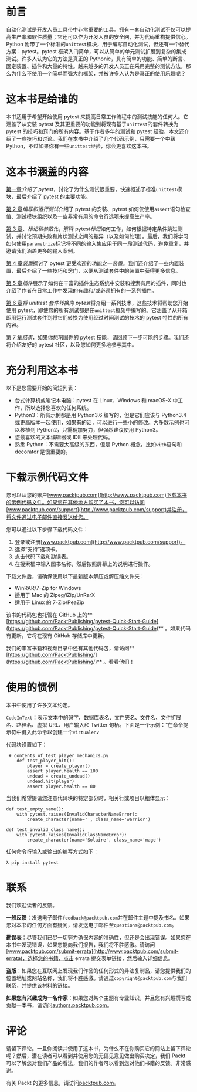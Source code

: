 # 前言

自动化测试是开发人员工具带中非常重要的工具。拥有一套自动化测试不仅可以提高生产率和软件质量；它还可以作为开发人员的安全网，并为代码重构提供信心。Python 附带了一个标准的`unittest`模块，用于编写自动化测试，但还有一个替代方案：pytest。pytest 框架入门简单，可以从简单的单元测试扩展到复杂的集成测试。许多人认为它的方法是真正的 Pythonic，具有简单的功能、简单的断言、固定装置、插件和大量的特性。越来越多的开发人员正在采用完整的测试方法，那么为什么不使用一个简单而强大的框架，并被许多人认为是真正的使用乐趣呢？

# 这本书是给谁的

本书适用于希望开始使用 pytest 来提高日常工作流程中的测试技能的任何人。它涵盖了从安装 pytest 及其更重要的功能到将现有基于`unittest`的套件转换为 pytest 的技巧和窍门的所有内容。基于作者多年的测试和 pytest 经验，本文还介绍了一些技巧和讨论。我们在本书中介绍了几个代码示例，只需要一个中级 Python，不过如果你有一些`unittest`经验，你会更喜欢这本书。

# 这本书涵盖的内容

[第一章](7.html)*介绍了 pytest*，讨论了为什么测试很重要，快速概述了标准`unittest`模块，最后介绍了 pytest 的主要功能。

[第 2 章](1.html)*编写和运行测试*介绍了 pytest 的安装、pytest 如何仅使用`assert`语句检查值、测试模块组织以及一些非常有用的命令行选项来提高生产率。

[第 3 章](2.html)、*标记和参数化*，解释 pytest*标记*如何工作，如何根据特定条件跳过测试，并讨论预期失败和片状测试之间的差异（以及如何处理）。最后，我们将学习如何使用`parametrize`标记将不同的输入集应用于同一段测试代码，避免重复，并邀请我们涵盖更多的输入案例。

[第 4 章](3.html)*装置*探讨了 pytest 更受欢迎的功能之一*装置*。我们还介绍了一些内置装置，最后介绍了一些技巧和窍门，以便从测试套件中的装置中获得更多信息。

[第 5 章](4.html)*插件*展示了如何在丰富的插件生态系统中安装和搜索有用的插件，同时也介绍了作者在日常工作中发现的有趣和/或必须拥有的一系列插件。

[第 6 章](5.html)*将 unittest 套件转换为 pytest*将介绍一系列技术，这些技术将帮助您开始使用 pytest，即使您的所有测试都是在`unittest`框架中编写的。它涵盖了从开箱即用运行测试套件到将它们转换为使用经过时间测试的技术的 pytest 特性的所有内容。

[第 7 章](6.html)*结束*，如果你想巩固你的 pytest 技能，请回顾下一步可能的步骤。我们还将介绍友好的 pytest 社区，以及您如何更多地参与其中。

# 充分利用这本书

以下是您需要开始的简短列表：

*   台式计算机或笔记本电脑：pytest 在 Linux、Windows 和 macOS-X 中工作，所以选择您喜欢的任何系统。
*   Python3：所有示例都是用 Python3.6 编写的，但是它们应该与 Python3.4 或更高版本一起使用，如果有的话，可以进行一些小的修改。大多数示例也可以移植到 Python2，只需稍加努力，但强烈建议使用 Python3。
*   您最喜欢的文本编辑器或 IDE 来处理代码。
*   熟悉 Python：不需要太高级的东西，但是 Python 概念，比如`with`语句和 decorator 是很重要的。

# 下载示例代码文件

您可以从您的账户[www.packtpub.com](http://www.packtpub.com)下载本书的示例代码文件。如果您在其他地方购买了本书，您可以访问[www.packtpub.com/support](http://www.packtpub.com/support)并注册，将文件通过电子邮件直接发送给您。

您可以通过以下步骤下载代码文件：

1.  登录或注册[www.packtpub.com](http://www.packtpub.com/support)。
2.  选择“支持”选项卡。
3.  点击代码下载和勘误表。
4.  在搜索框中输入图书名称，然后按照屏幕上的说明进行操作。

下载文件后，请确保使用以下最新版本解压或解压缩文件夹：

*   WinRAR/7-Zip for Windows
*   适用于 Mac 的 Zipeg/iZip/UnRarX
*   适用于 Linux 的 7-Zip/PeaZip

该书的代码包也托管在 GitHub 上的**[https://github.com/PacktPublishing/pytest-Quick-Start-Guide](https://github.com/PacktPublishing/pytest-Quick-Start-Guide)** 。如果代码有更新，它将在现有 GitHub 存储库中更新。

我们的丰富书籍和视频目录中还有其他代码包，请访问**[https://github.com/PacktPublishing/](https://github.com/PacktPublishing/)** 。看看他们！

# 使用的惯例

本书中使用了许多文本约定。

`CodeInText`：表示文本中的码字、数据库表名、文件夹名、文件名、文件扩展名、路径名、虚拟 URL、用户输入和 Twitter 句柄。下面是一个示例：“在命令提示符中键入此命令以创建一个`virtualenv`

代码块设置如下：

```
 # contents of test_player_mechanics.py
    def test_player_hit():
        player = create_player()
        assert player.health == 100
        undead = create_undead()
        undead.hit(player)
        assert player.health == 80
```

当我们希望提请您注意代码块的特定部分时，相关行或项目以粗体显示：

```
def test_empty_name():
    with pytest.raises(InvalidCharacterNameError):
        create_character(name='', class_name='warrior')

def test_invalid_class_name():
    with pytest.raises(InvalidClassNameError):
        create_character(name='Solaire', class_name='mage')
```

任何命令行输入或输出的编写方式如下：

```
λ pip install pytest
```

# 联系

我们欢迎读者的反馈。

**一般反馈**：发送电子邮件`feedback@packtpub.com`并在邮件主题中提及书名。如果您对本书的任何方面有疑问，请发送电子邮件至`questions@packtpub.com`。

**勘误表**：尽管我们已尽一切努力确保内容的准确性，但还是会出现错误。如果您在本书中发现错误，如果您能向我们报告，我们将不胜感激。请访问[www.packtpub.com/submit-errata](http://www.packtpub.com/submit-errata)，选择您的书籍，点击 errata 提交表单链接，然后输入详细信息。

**盗版**：如果您在互联网上发现我们作品的任何形式的非法复制品，请您提供我们的位置地址或网站名称，我们将不胜感激。请通过`copyright@packtpub.com`与我们联系，并提供该材料的链接。

**如果您有兴趣成为一名作家**：如果您对某个主题有专业知识，并且您有兴趣撰写或贡献一本书，请访问[authors.packtpub.com](http://authors.packtpub.com/)。

# 评论

请留下评论。一旦你阅读并使用了这本书，为什么不在你购买它的网站上留下评论呢？然后，潜在读者可以看到并使用您的无偏见意见做出购买决定，我们 Packt 可以了解您对我们产品的看法，我们的作者可以看到您对他们书籍的反馈。非常感谢。

有关 Packt 的更多信息，请访问[packtpub.com](https://www.packtpub.com/)。